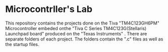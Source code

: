 # Microcontrller's Lab
This repository contains the projects done on the Tiva "TM4C123GH6PM" Microcontroller embeded onthe "Tiva C Series TM4C123G(Stellaris) Launchpad board" produced on the "Texas Instruments" .
There are separate folders of each project.
The folders contain the ".c" files as well as the startup files.
